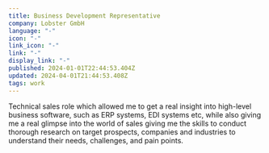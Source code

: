```yaml
---
title: Business Development Representative
company: Lobster GmbH
language: "-"
icon: "-"
link_icon: "-"
link: "-"
display_link: "-"
published: 2024-01-01T22:44:53.404Z
updated: 2024-04-01T21:44:53.408Z
tags: work
---
```

Technical sales role which allowed me to get a real insight into high-level business software, such as ERP systems, EDI systems etc, while also giving me a real glimpse into the world of sales giving me the skills to conduct thorough research on target prospects, companies and industries to understand their needs, challenges, and pain points.